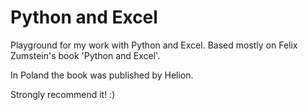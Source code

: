 # Python and Excel

Playground for my work with Python and Excel. Based mostly on Felix Zumstein's book 'Python and Excel'.

In Poland the book was published by Helion.

Strongly recommend it! :)
